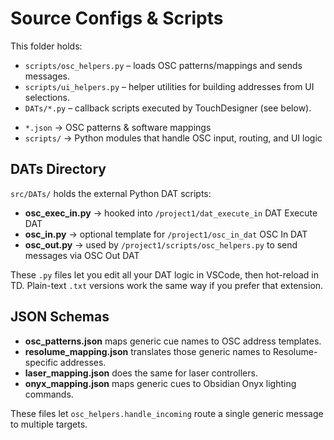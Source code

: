 # Source Configs & Scripts

This folder holds:  

- `scripts/osc_helpers.py` – loads OSC patterns/mappings and sends messages.
- `scripts/ui_helpers.py` – helper utilities for building addresses from UI selections.
- `DATs/*.py` – callback scripts executed by TouchDesigner (see below).

<!-- Example configs live in `config/routing_map.json`, `config/input_aliases.json`, and `config/endpoints.json`. -->

- `*.json` → OSC patterns & software mappings  
- `scripts/` → Python modules that handle OSC input, routing, and UI logic  

## DATs Directory

`src/DATs/` holds the external Python DAT scripts:

- **osc_exec_in.py** → hooked into `/project1/dat_execute_in` DAT Execute DAT
- **osc_in.py** → optional template for `/project1/osc_in_dat` OSC In DAT
- **osc_out.py** → used by `/project1/scripts/osc_helpers.py` to send messages via OSC Out DAT

These `.py` files let you edit all your DAT logic in VSCode, then hot-reload in TD. Plain-text `.txt` versions work the same way if you prefer that extension.

## JSON Schemas

- **osc_patterns.json** maps generic cue names to OSC address templates.
- **resolume_mapping.json** translates those generic names to Resolume-specific addresses.
- **laser_mapping.json** does the same for laser controllers.
- **onyx_mapping.json** maps generic cues to Obsidian Onyx lighting commands.

These files let `osc_helpers.handle_incoming` route a single generic message to multiple targets.
